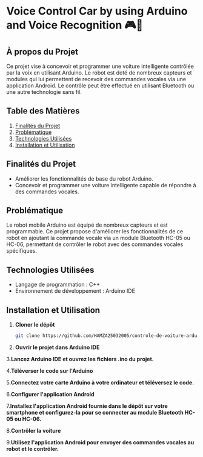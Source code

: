 # Voice Control Car by using Arduino and Voice Recognition 🎮🚗


## À propos du Projet

Ce projet vise à concevoir et programmer une voiture intelligente contrôlée par la voix en utilisant Arduino. Le robot est doté de nombreux capteurs et modules qui lui permettent de recevoir des commandes vocales via une application Android. Le contrôle peut être effectué en utilisant Bluetooth ou une autre technologie sans fil.

## Table des Matières

1. [Finalités du Projet](#finalités-du-projet)
2. [Problématique](#problématique)
3. [Technologies Utilisées](#technologies-utilisées)
4. [Installation et Utilisation](#installation-et-utilisation)


## Finalités du Projet

- Améliorer les fonctionnalités de base du robot Arduino.
- Concevoir et programmer une voiture intelligente capable de répondre à des commandes vocales.

## Problématique

Le robot mobile Arduino est équipé de nombreux capteurs et est programmable. Ce projet propose d'améliorer les fonctionnalités de ce robot en ajoutant la commande vocale via un module Bluetooth HC-05 ou HC-06, permettant de contrôler le robot avec des commandes vocales spécifiques.



## Technologies Utilisées

- Langage de programmation : C++
- Environnement de développement : Arduino IDE


## Installation et Utilisation

1. **Cloner le dépôt**

   ```bash
   git clone https://github.com/HAMZA25032005/controle-de-voiture-arduino

2. **Ouvrir le projet dans Arduino IDE**

3.**Lancez Arduino IDE et ouvrez les fichiers .ino du projet.**

4.**Téléverser le code sur l'Arduino**

5.**Connectez votre carte Arduino à votre ordinateur et téléversez le code.**

6.**Configurer l'application Android**

7.**Installez l'application Android fournie dans le dépôt sur votre smartphone et configurez-la pour se connecter au module Bluetooth HC-05 ou HC-06.**

8.**Contrôler la voiture**

9.**Utilisez l'application Android pour envoyer des commandes vocales au robot et le contrôler.**
